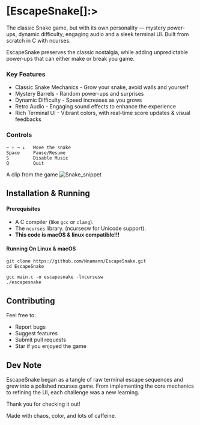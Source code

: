 # [EscapeSnake[]:>
The classic Snake game, but with its own personality — mystery power-ups, dynamic difficulty, engaging audio and a sleek terminal UI. 
Built from scratch in C with ncurses.


EscapeSnake preserves the classic nostalgia, while adding unpredictable power‑ups that can either make or break you game.

### Key Features
+ Classic Snake Mechanics - Grow your snake, avoid walls and yourself
+ Mystery Barrels - Random power-ups and surprises
+ Dynamic Difficulty - Speed increases as you grows
+ Retro Audio - Engaging sound effects to enhance the experience
+ Rich Terminal UI - Vibrant colors, with real-time score updates & visual feedbacks


### Controls
```
← ↑ → ↓   Move the snake  
Space     Pause/Resume  
S         Disable Music  
Q         Quit  
```



A clip from the game
![Snake_snippet](https://github.com/user-attachments/assets/7ce25f56-516f-4dfc-bef9-ff3f0c867f0a)



## Installation & Running

#### Prerequisites
* A C compiler (like `gcc` or `clang`).
* The `ncurses` library. (ncursesw for Unicode support).
* **This code is macOS & linux compatible!!!**
  
#### Running On Linux & macOS
```
git clone https://github.com/Nnamann/EscapeSnake.git
cd EscapeSnake

gcc main.c -o escapesnake -lncursesw
./escapesnake
```

## Contributing
Feel free to:

+ Report bugs
+ Suggest features
+ Submit pull requests
+ Star if you enjoyed the  game


## Dev Note

EscapeSnake began as a tangle of raw terminal escape sequences and grew into a polished ncurses game. From implementing the core mechanics to refining the UI, each challenge was a new learning.

Thank you for checking it out!

Made with chaos, color, and lots of caffeine.




